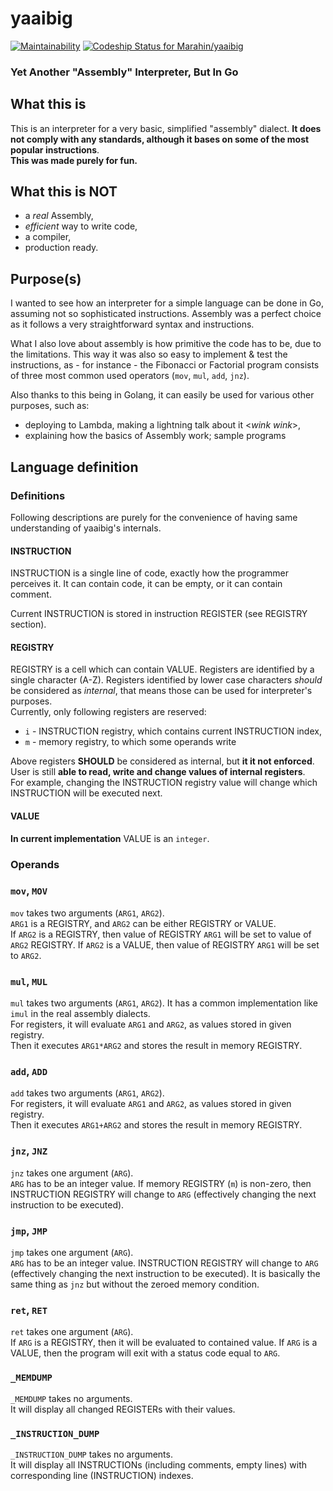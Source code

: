 # yaaibig

[![Maintainability](https://api.codeclimate.com/v1/badges/b463e3ee73b8b3c65a41/maintainability)](https://codeclimate.com/github/Marahin/yaaibig/maintainability)
[ ![Codeship Status for Marahin/yaaibig](https://app.codeship.com/projects/96fd7070-30ed-0136-884d-7e920188431d/status?branch=master)](https://app.codeship.com/projects/288674)

### Yet Another "Assembly" Interpreter, But In Go

## What this is

This is an interpreter for a very basic, simplified "assembly" dialect. **It does not comply with any standards, although it bases on some of the most popular instructions**.  
**This was made purely for fun.**

## What this is NOT

* a _real_ Assembly,  
* _efficient_ way to write code,
* a compiler,
* production ready.

## Purpose(s) 

I wanted to see how an interpreter for a simple language can be done in Go, assuming not so sophisticated instructions. Assembly was a perfect choice as it follows a very straightforward syntax and instructions. 

What I also love about assembly is how primitive the code has to be, due to the limitations. This way it was also so easy to implement & test the instructions, as - for instance - the Fibonacci or Factorial program consists of three most common used operators (`mov`, `mul`, `add`, `jnz`). 

Also thanks to this being in Golang, it can easily be used for various other purposes, such as:  

* deploying to Lambda, making a lightning talk about it <*wink wink*>,  
* explaining how the basics of Assembly work; sample programs

## Language definition

### Definitions

Following descriptions are purely for the convenience of having same understanding of yaaibig's internals.

#### INSTRUCTION

INSTRUCTION is a single line of code, exactly how the programmer perceives it. It can contain code, it can be empty, or it can contain comment. 

Current INSTRUCTION is stored in instruction REGISTER (see REGISTRY section). 

#### REGISTRY

REGISTRY is a cell which can contain VALUE. Registers are identified by a single character (A-Z). Registers identified by lower case characters _should_ be considered as _internal_, that means those can be used for interpreter's purposes.    
Currently, only following registers are reserved:  

* `i` - INSTRUCTION registry, which contains current INSTRUCTION index,  
* `m` - memory registry, to which some operands write

Above registers **SHOULD** be considered as internal, but **it it not enforced**. User is still **able to read, write and change values of internal registers**.  
For example, changing the INSTRUCTION registry value will change which INSTRUCTION will be executed next.

#### VALUE

**In current implementation** VALUE is an `integer`.

### Operands

### `mov`, `MOV`

`mov` takes two arguments (`ARG1`, `ARG2`).  
`ARG1` is a REGISTRY, and `ARG2` can be either REGISTRY or VALUE.  
If `ARG2` is a REGISTRY, then value of REGISTRY `ARG1` will be set to value of `ARG2` REGISTRY.
If `ARG2` is a VALUE, then value of REGISTRY `ARG1` will be set to `ARG2`.  

### `mul`, `MUL`

`mul` takes two arguments (`ARG1`, `ARG2`). It has a common implementation like `imul` in the real assembly dialects.  
For registers, it will evaluate `ARG1` and `ARG2`, as values stored in given registry.  
Then it executes `ARG1*ARG2` and stores the result in memory REGISTRY.

### `add`, `ADD`

`add` takes two arguments (`ARG1`, `ARG2`).  
For registers, it will evaluate `ARG1` and `ARG2`, as values stored in given registry.  
Then it executes `ARG1+ARG2` and stores the result in memory REGISTRY.

### `jnz`, `JNZ`

`jnz` takes one argument (`ARG`).  
`ARG` has to be an integer value. If memory REGISTRY (`m`) is non-zero, then INSTRUCTION REGISTRY will change to `ARG` (effectively changing the next instruction to be executed).

### `jmp`, `JMP`

`jmp` takes one argument (`ARG`).  
`ARG` has to be an integer value. INSTRUCTION REGISTRY will change to `ARG` (effectively changing the next instruction to be executed). It is basically the same thing as `jnz` but without the zeroed memory condition.

### `ret`, `RET`

`ret` takes one argument (`ARG`).  
If `ARG` is a REGISTRY, then it will be evaluated to contained value.
If `ARG` is a VALUE, then the program will exit with a status code equal to `ARG`.

### `_MEMDUMP`

`_MEMDUMP` takes no arguments.  
It will display all changed REGISTERs with their values.

### `_INSTRUCTION_DUMP`

`_INSTRUCTION_DUMP` takes no arguments.  
It will display all INSTRUCTIONs (including comments, empty lines) with corresponding line (INSTRUCTION) indexes. 
